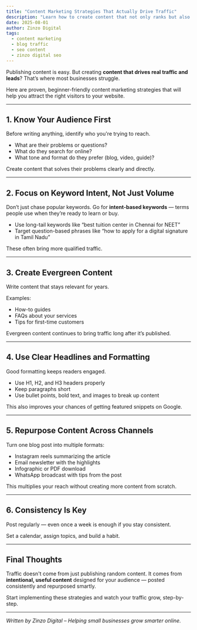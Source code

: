 ```yaml
---
title: "Content Marketing Strategies That Actually Drive Traffic"
description: "Learn how to create content that not only ranks but also brings targeted traffic and potential customers to your website."
date: 2025-08-01
author: Zinzo Digital
tags:
  - content marketing
  - blog traffic
  - seo content
  - zinzo digital seo
---
```


Publishing content is easy. But creating **content that drives real traffic and leads**? That’s where most businesses struggle.

Here are proven, beginner-friendly content marketing strategies that will help you attract the right visitors to your website.

---

## 1. Know Your Audience First

Before writing anything, identify who you're trying to reach.

- What are their problems or questions?
- What do they search for online?
- What tone and format do they prefer (blog, video, guide)?

Create content that solves their problems clearly and directly.

---

## 2. Focus on Keyword Intent, Not Just Volume

Don’t just chase popular keywords. Go for **intent-based keywords** — terms people use when they’re ready to learn or buy.

- Use long-tail keywords like “best tuition center in Chennai for NEET”  
- Target question-based phrases like “how to apply for a digital signature in Tamil Nadu”  

These often bring more qualified traffic.

---

## 3. Create Evergreen Content

Write content that stays relevant for years.

Examples:
- How-to guides
- FAQs about your services
- Tips for first-time customers

Evergreen content continues to bring traffic long after it’s published.

---

## 4. Use Clear Headlines and Formatting

Good formatting keeps readers engaged.

- Use H1, H2, and H3 headers properly  
- Keep paragraphs short  
- Use bullet points, bold text, and images to break up content  

This also improves your chances of getting featured snippets on Google.

---

## 5. Repurpose Content Across Channels

Turn one blog post into multiple formats:

- Instagram reels summarizing the article  
- Email newsletter with the highlights  
- Infographic or PDF download  
- WhatsApp broadcast with tips from the post

This multiplies your reach without creating more content from scratch.

---

## 6. Consistency Is Key

Post regularly — even once a week is enough if you stay consistent.

Set a calendar, assign topics, and build a habit.

---

## Final Thoughts

Traffic doesn't come from just publishing random content. It comes from **intentional, useful content** designed for your audience — posted consistently and repurposed smartly.

Start implementing these strategies and watch your traffic grow, step-by-step.

---

*Written by Zinzo Digital – Helping small businesses grow smarter online.*
